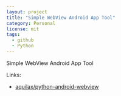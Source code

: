 ```yaml
---
layout: project
title: "Simple WebView Android App Tool"
category: Personal
license: mit
tags:
  - github
  - Python
---
```


Simple WebView Android App Tool

Links:


* [aquilax/python-android-webview](https://github.com/aquilax/python-android-webview)
